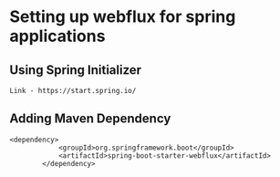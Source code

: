 # Setting up webflux for spring applications
## Using Spring Initializer
    Link - https://start.spring.io/
## Adding Maven Dependency

```
<dependency>
			<groupId>org.springframework.boot</groupId>
			<artifactId>spring-boot-starter-webflux</artifactId>
		</dependency>
```

